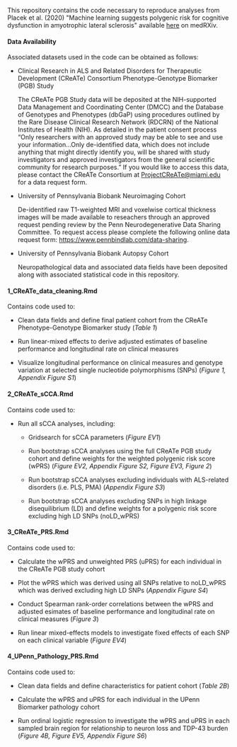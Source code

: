 This repository contains the code necessary to reproduce analyses from
Placek et al. (2020) "Machine learning suggests polygenic risk for
cognitive dysfunction in amyotrophic lateral sclerosis" available
[here](https://www.medrxiv.org/content/10.1101/2019.12.23.19014407v3) on
medRXiv.

#### Data Availability

Associated datasets used in the code can be obtained as follows:

-   Clinical Research in ALS and Related Disorders for Therapeutic
    Development (CReATe) Consortium Phenotype-Genotype Biomarker (PGB)
    Study

    The CReATe PGB Study data will be deposited at the NIH-supported
    Data Management and Coordinating Center (DMCC) and the Database of
    Genotypes and Phenotypes (dbGaP) using procedures outlined by the
    Rare Disease Clinical Research Network (RDCRN) of the National
    Institutes of Health (NIH). As detailed in the patient consent
    process “Only researchers with an approved study may be able to see
    and use your information…Only de-identified data, which does not
    include anything that might directly identify you, will be shared
    with study investigators and approved investigators from the general
    scientific community for research purposes.” If you would like to
    access this data, please contact the CReATe Consortium at
    <ProjectCReATe@miami.edu> for a data request form.

-   University of Pennsylvania Biobank Neuroimaging Cohort

    De-identified raw T1-weighted MRI and voxelwise cortical thickness
    images will be made available to reseachers through an approved
    request pending review by the Penn Neurodegenerative Data Sharing
    Committee. To request access please complete the following online
    data request form: <https://www.pennbindlab.com/data-sharing>.

-   University of Pennsylvania Biobank Autopsy Cohort

    Neuropathological data and associated data fields have been
    deposited along with associated statistical code in this repository.

#### 1\_CReATe\_data\_cleaning.Rmd

Contains code used to:

-   Clean data fields and define final patient cohort from the CReATe
    Phenotype-Genotype Biomarker study (*Table 1*)

-   Run linear-mixed effects to derive adjusted estimates of baseline
    performance and longitudinal rate on clinical measures

-   Visualize longitudinal performance on clinical measures and genotype
    variation at selected single nucleotide polymorphisms (SNPs)
    (*Figure 1, Appendix Figure S1*)

#### 2\_CReATe\_sCCA.Rmd

Contains code used to:

-   Run all sCCA analyses, including:

    -   Gridsearch for sCCA parameters (*Figure EV1*)

    -   Run bootstrap sCCA analyses using the full CReATe PGB study
        cohort and define weights for the weighted polygenic risk score
        (wPRS) (*Figure EV2, Appendix Figure S2, Figure EV3, Figure 2*)

    -   Run bootstrap sCCA analyses excluding individuals with
        ALS-related disorders (i.e. PLS, PMA) (*Appendix Figure S3*)

    -   Run bootstrap sCCA analyses excluding SNPs in high linkage
        disequilibrium (LD) and define weights for a polygenic risk
        score excluding high LD SNPs (noLD\_wPRS)

#### 3\_CReATe\_PRS.Rmd

Contains code used to:

-   Calculate the wPRS and unweighted PRS (uPRS) for each individual in
    the CReATe PGB study cohort

-   Plot the wPRS which was derived using all SNPs relative to
    noLD\_wPRS which was derived excluding high LD SNPs (*Appendix
    Figure S4*)

-   Conduct Spearman rank-order correlations between the wPRS and
    adjusted esimates of baseline performance and longitudinal rate on
    clinical measures (*Figure 3*)

-   Run linear mixed-effects models to investigate fixed effects of each
    SNP on each clinical variable (*Figure EV4*)

#### 4\_UPenn\_Pathology\_PRS.Rmd

Contains code used to:

-   Clean data fields and define characteristics for patient cohort
    (*Table 2B*)

-   Calculate the wPRS and uPRS for each individual in the UPenn
    Biomarker pathology cohort

-   Run ordinal logistic regression to investigate the wPRS and uPRS in
    each sampled brain region for relationship to neuron loss and TDP-43
    burden (*Figure 4B, Figure EV5, Appendix Figure S6*)
